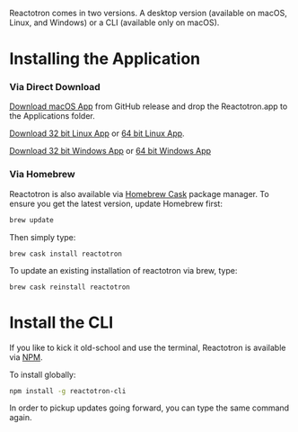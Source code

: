Reactotron comes in two versions.  A desktop version (available on macOS, Linux, and Windows) or a CLI (available only on macOS).

# Installing the Application

### Via Direct Download

[Download macOS App](https://github.com/infinitered/reactotron/releases/download/v2.0.0/Reactotron.app.zip) from GitHub release and drop the Reactotron.app to the Applications folder.

[Download 32 bit Linux App](https://github.com/infinitered/reactotron/releases/download/v2.0.0/Reactotron-linux-ia32.zip) or [64 bit Linux App](https://github.com/infinitered/reactotron/releases/download/v2.0.0/Reactotron-linux-x64.zip).

[Download 32 bit Windows App](https://github.com/infinitered/reactotron/releases/download/v2.0.0/Reactotron-win32-ia32.zip) or [64 bit Windows App](https://github.com/infinitered/reactotron/releases/download/v2.0.0/Reactotron-win32-x64.zip)

### Via Homebrew

Reactotron is also available via [Homebrew Cask](https://caskroom.github.io/) package manager. To ensure you get the latest version, update Homebrew first:

```sh
brew update
```

Then simply type:

```
brew cask install reactotron
```

To update an existing installation of reactotron via brew, type:

```
brew cask reinstall reactotron
```

# Install the CLI

If you like to kick it old-school and use the terminal, Reactotron is available via [NPM](https://www.npmjs.com/).

To install globally:

```sh
npm install -g reactotron-cli
```

In order to pickup updates going forward, you can type the same command again.
